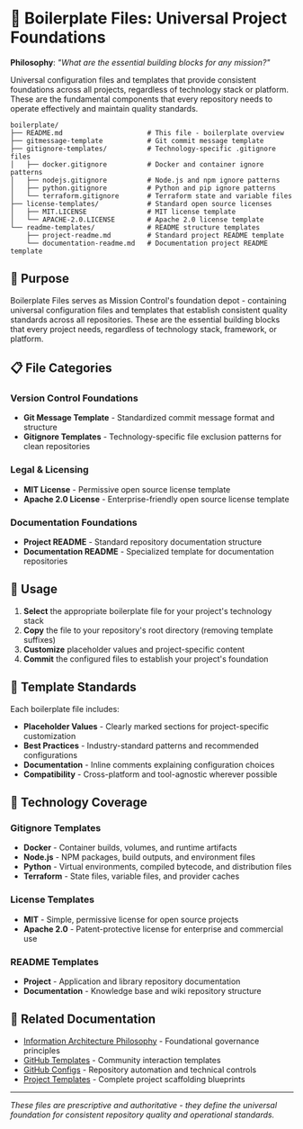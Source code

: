 # 🧰 Boilerplate Files: Universal Project Foundations

**Philosophy**: *"What are the essential building blocks for any mission?"*

Universal configuration files and templates that provide consistent foundations across all projects, regardless of technology stack or platform. These are the fundamental components that every repository needs to operate effectively and maintain quality standards.

```plaintext
boilerplate/
├── README.md                     # This file - boilerplate overview
├── gitmessage-template           # Git commit message template
├── gitignore-templates/          # Technology-specific .gitignore files
│   ├── docker.gitignore          # Docker and container ignore patterns
│   ├── nodejs.gitignore          # Node.js and npm ignore patterns
│   ├── python.gitignore          # Python and pip ignore patterns
│   └── terraform.gitignore       # Terraform state and variable files
├── license-templates/            # Standard open source licenses
│   ├── MIT.LICENSE               # MIT license template
│   └── APACHE-2.0.LICENSE        # Apache 2.0 license template
└── readme-templates/             # README structure templates
    ├── project-readme.md         # Standard project README template
    └── documentation-readme.md   # Documentation project README template
```

## 🎯 Purpose

Boilerplate Files serves as Mission Control's foundation depot - containing universal configuration files and templates that establish consistent quality standards across all repositories. These are the essential building blocks that every project needs, regardless of technology stack, framework, or platform.

## 📋 File Categories

### **Version Control Foundations**
- **Git Message Template** - Standardized commit message format and structure
- **Gitignore Templates** - Technology-specific file exclusion patterns for clean repositories

### **Legal & Licensing**
- **MIT License** - Permissive open source license template
- **Apache 2.0 License** - Enterprise-friendly open source license template

### **Documentation Foundations**
- **Project README** - Standard repository documentation structure
- **Documentation README** - Specialized template for documentation repositories

## 🚀 Usage

1. **Select** the appropriate boilerplate file for your project's technology stack
2. **Copy** the file to your repository's root directory (removing template suffixes)
3. **Customize** placeholder values and project-specific content
4. **Commit** the configured files to establish your project's foundation

## 📐 Template Standards

Each boilerplate file includes:

- **Placeholder Values** - Clearly marked sections for project-specific customization
- **Best Practices** - Industry-standard patterns and recommended configurations
- **Documentation** - Inline comments explaining configuration choices
- **Compatibility** - Cross-platform and tool-agnostic wherever possible

## 🔧 Technology Coverage

### **Gitignore Templates**
- **Docker** - Container builds, volumes, and runtime artifacts
- **Node.js** - NPM packages, build outputs, and environment files
- **Python** - Virtual environments, compiled bytecode, and distribution files
- **Terraform** - State files, variable files, and provider caches

### **License Templates**
- **MIT** - Simple, permissive license for open source projects
- **Apache 2.0** - Patent-protective license for enterprise and commercial use

### **README Templates**
- **Project** - Application and library repository documentation
- **Documentation** - Knowledge base and wiki repository structure

## 🔗 Related Documentation

- [Information Architecture Philosophy](../information-architecture.md) - Foundational governance principles
- [GitHub Templates](../github-templates/) - Community interaction templates
- [GitHub Configs](../github-configs/) - Repository automation and technical controls
- [Project Templates](../project-templates/) - Complete project scaffolding blueprints

---

*These files are prescriptive and authoritative - they define the universal foundation for consistent repository quality and operational standards.*